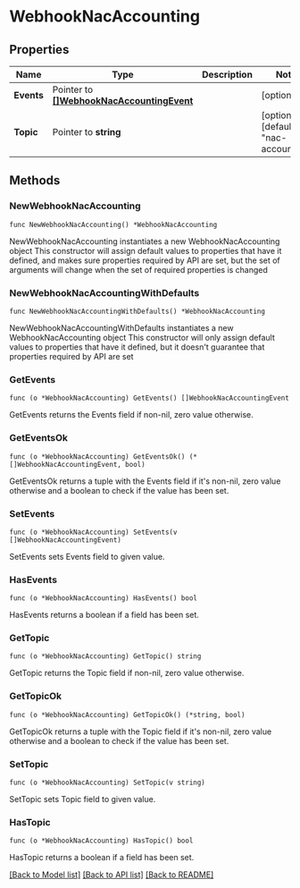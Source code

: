 # WebhookNacAccounting

## Properties

Name | Type | Description | Notes
------------ | ------------- | ------------- | -------------
**Events** | Pointer to [**[]WebhookNacAccountingEvent**](WebhookNacAccountingEvent.md) |  | [optional] 
**Topic** | Pointer to **string** |  | [optional] [default to "nac-accounting"]

## Methods

### NewWebhookNacAccounting

`func NewWebhookNacAccounting() *WebhookNacAccounting`

NewWebhookNacAccounting instantiates a new WebhookNacAccounting object
This constructor will assign default values to properties that have it defined,
and makes sure properties required by API are set, but the set of arguments
will change when the set of required properties is changed

### NewWebhookNacAccountingWithDefaults

`func NewWebhookNacAccountingWithDefaults() *WebhookNacAccounting`

NewWebhookNacAccountingWithDefaults instantiates a new WebhookNacAccounting object
This constructor will only assign default values to properties that have it defined,
but it doesn't guarantee that properties required by API are set

### GetEvents

`func (o *WebhookNacAccounting) GetEvents() []WebhookNacAccountingEvent`

GetEvents returns the Events field if non-nil, zero value otherwise.

### GetEventsOk

`func (o *WebhookNacAccounting) GetEventsOk() (*[]WebhookNacAccountingEvent, bool)`

GetEventsOk returns a tuple with the Events field if it's non-nil, zero value otherwise
and a boolean to check if the value has been set.

### SetEvents

`func (o *WebhookNacAccounting) SetEvents(v []WebhookNacAccountingEvent)`

SetEvents sets Events field to given value.

### HasEvents

`func (o *WebhookNacAccounting) HasEvents() bool`

HasEvents returns a boolean if a field has been set.

### GetTopic

`func (o *WebhookNacAccounting) GetTopic() string`

GetTopic returns the Topic field if non-nil, zero value otherwise.

### GetTopicOk

`func (o *WebhookNacAccounting) GetTopicOk() (*string, bool)`

GetTopicOk returns a tuple with the Topic field if it's non-nil, zero value otherwise
and a boolean to check if the value has been set.

### SetTopic

`func (o *WebhookNacAccounting) SetTopic(v string)`

SetTopic sets Topic field to given value.

### HasTopic

`func (o *WebhookNacAccounting) HasTopic() bool`

HasTopic returns a boolean if a field has been set.


[[Back to Model list]](../README.md#documentation-for-models) [[Back to API list]](../README.md#documentation-for-api-endpoints) [[Back to README]](../README.md)


